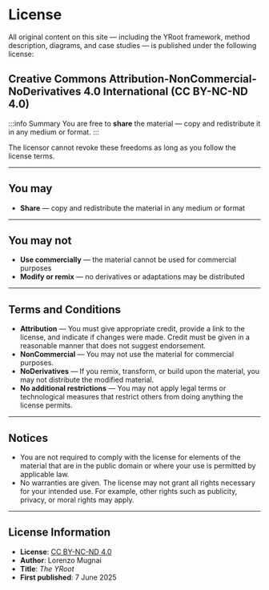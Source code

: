 # License

All original content on this site — including the YRoot framework, method description, diagrams, and case studies — is published under the following license:

## Creative Commons Attribution-NonCommercial-NoDerivatives 4.0 International (CC BY-NC-ND 4.0)

:::info Summary
You are free to **share** the material — copy and redistribute it in any medium or format.
:::

The licensor cannot revoke these freedoms as long as you follow the license terms.

---

## You may

- **Share** — copy and redistribute the material in any medium or format

---

## You may not

- **Use commercially** — the material cannot be used for commercial purposes  
- **Modify or remix** — no derivatives or adaptations may be distributed

---

## Terms and Conditions

- **Attribution** — You must give appropriate credit, provide a link to the license, and indicate if changes were made. Credit must be given in a reasonable manner that does not suggest endorsement.
- **NonCommercial** — You may not use the material for commercial purposes.
- **NoDerivatives** — If you remix, transform, or build upon the material, you may not distribute the modified material.
- **No additional restrictions** — You may not apply legal terms or technological measures that restrict others from doing anything the license permits.

---

## Notices

- You are not required to comply with the license for elements of the material that are in the public domain or where your use is permitted by applicable law.
- No warranties are given. The license may not grant all rights necessary for your intended use. For example, other rights such as publicity, privacy, or moral rights may apply.

---

## License Information

- **License**: [CC BY-NC-ND 4.0](https://creativecommons.org/licenses/by-nc-nd/4.0/)
- **Author**: Lorenzo Mugnai  
- **Title**: *The YRoot*  
- **First published**: 7 June 2025
